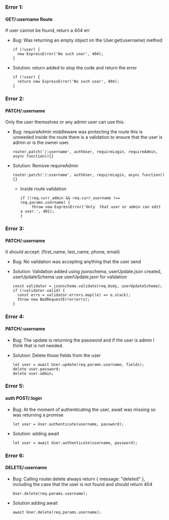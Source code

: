 ### Error 1:
	
#### GET/:username Route

 If user cannot be found, return a 404 err
	
- Bug: Was returning an empty object  on the User.get(username) method

	  if (!user) {
		new ExpressError('No such user', 404);
      }
- Solution: return added to stop the code and return the error

	  if (!user) {
		return new ExpressError('No such user', 404);
      }
	
### Error 2:
	
#### PATCH/:username

Only the user themselves or any admin user can use this.

- Bug: requireAdmin middleware  was protecting the route this is unneeded inside the route there is a validation to ensure that the user is admin or is the owner user. 

	  router.patch('/:username', authUser, requireLogin, requireAdmin, async function(){}

- Solution: Remove requireAdmin

	  router.patch('/:username', authUser, requireLogin, async function(){}
	 
	- Inside route validation

          if (!req.curr_admin && req.curr_username !== req.params.username) {
    	       throw new ExpressError('Only  that user or admin can edit a user.', 401);
   		  }

### Error 3: 

#### PATCH/:username

It should accept: {first_name, last_name, phone, email}

- Bug: No validation was accepting anything that the user send 

- Solution: Validation added using jsonschema, userUpdate.json created, userUpdateSchema use userUpdate.json for validation


	  const validator = jsonschema.validate(req.body, userUpdateSchema);
      if (!validator.valid) {
        const errs = validator.errors.map((e) => e.stack);
        throw new BadRequestError(errs);
      }

### Error 4: 

#### PATCH/:username

- Bug: The update is returning the password and if the user is admin I think that is not needed.

- Solution: Delete those fields from the user

      let user = await User.update(req.params.username, fields);
      delete user.password;
      delete user.admin;
	

### Error 5: 

#### auth POST/:login

- Bug: At the moment of authenticating the user, await was missing so was returning a promise

	  let user = User.authenticate(username, password);

- Solution: adding await

	  let user = await User.authenticate(username, password);

### Error 6:

#### DELETE/:username

- Bug: Calling router.delete always return { message: "deleted" }, including the case that the user is not found and should return 404 

      User.delete(req.params.username);

- Solution adding await

	  await User.delete(req.params.username);


 




